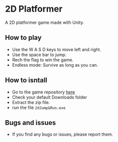 # 2D Platformer
A 2D platformer game made with Unity.

## How to play
- Use the W A S D keys to move left and right.
- Use the space bar to jump.
- Rech the flag to win the game.
- Endless mode: Survive as long as you can.

## How to isntall
- Go to the game repository [here](https://github.com/Fritzist/2DPlatformerGameDownload)
- Check your default Downloads folder
- Extract the zip file.
- run the file `2dJump&Run.exe`

## Bugs and issues
- If you find any bugs or issues, please report them.


